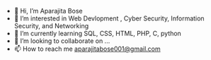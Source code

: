 - 👋 Hi, I’m Aparajita Bose
- 👀 I’m interested in Web Devlopment , Cyber Security, Information Security, and Networking
- 🌱 I’m currently learning SQL, CSS, HTML, PHP, C, python
- 💞️ I’m looking to collaborate on ...
- 📫 How to reach me aparajitabose001@gmail.com

<!---
AparajitaBose001/AparajitaBose001 is a ✨ special ✨ repository because its `README.md` (this file) appears on your GitHub profile.
You can click the Preview link to take a look at your changes.
--->
